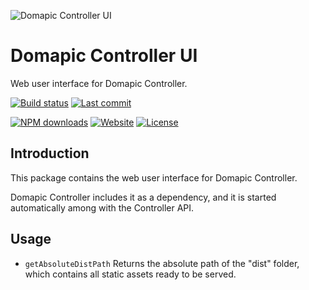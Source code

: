 ![Domapic Controller UI][domapic-base-logo-image]

# Domapic Controller UI

Web user interface for Domapic Controller.

[![Build status][travisci-image]][travisci-url] <!-- [![Coverage Status][coveralls-image]][coveralls-url] [![Quality Gate][quality-gate-image]][quality-gate-url] --> [![Last commit][last-commit-image]][last-commit-url] <!-- [![Last release][release-image]][release-url] -->

[![NPM downloads][npm-downloads-image]][npm-downloads-url] [![Website][website-image]][website-url] [![License][license-image]][license-url]

## Introduction

This package contains the web user interface for Domapic Controller.

Domapic Controller includes it as a dependency, and it is started automatically among with the Controller API.

## Usage

* `getAbsoluteDistPath` Returns the absolute path of the "dist" folder, which contains all static assets ready to be served.


[domapic-base-logo-image]: http://domapic.com/assets/domapic-logo.png

[coveralls-image]: https://coveralls.io/repos/github/domapic/domapic-controller-ui/badge.svg
[coveralls-url]: https://coveralls.io/github/domapic/domapic-controller-ui
[travisci-image]: https://travis-ci.com/domapic/domapic-controller-ui.svg?branch=master
[travisci-url]: https://travis-ci.com/domapic/domapic-controller-ui
[last-commit-image]: https://img.shields.io/github/last-commit/domapic/domapic-controller-ui.svg
[last-commit-url]: https://github.com/domapic/domapic-controller-ui/commits
[license-image]: https://img.shields.io/npm/l/domapic-controller-ui.svg
[license-url]: https://github.com/domapic/domapic-controller-ui/blob/master/LICENSE
[npm-downloads-image]: https://img.shields.io/npm/dm/domapic-controller-ui.svg
[npm-downloads-url]: https://www.npmjs.com/package/domapic-controller-ui
[npm-dependencies-image]: https://img.shields.io/david/domapic/domapic-controller-ui.svg
[npm-dependencies-url]: https://david-dm.org/domapic/domapic-controller-ui
[quality-gate-image]: https://sonarcloud.io/api/project_badges/measure?project=domapic-controller-ui&metric=alert_status
[quality-gate-url]: https://sonarcloud.io/dashboard?id=domapic-controller-ui
[release-image]: https://img.shields.io/github/release-date/domapic/domapic-controller-ui.svg
[release-url]: https://github.com/domapic/domapic-controller-ui/releases

[website-image]: https://img.shields.io/website-up-down-green-red/http/domapic.com.svg?label=domapic.com
[website-url]: http://domapic.com/
